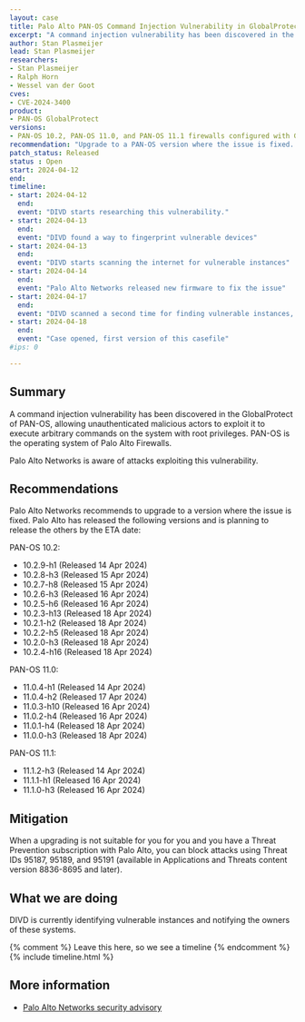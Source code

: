 ```yaml
---
layout: case
title: Palo Alto PAN-OS Command Injection Vulnerability in GlobalProtect
excerpt: "A command injection vulnerability has been discovered in the GlobalProtect feature of Palo Alto Networks PAN-OS software "
author: Stan Plasmeijer
lead: Stan Plasmeijer
researchers:
- Stan Plasmeijer
- Ralph Horn
- Wessel van der Goot
cves:
- CVE-2024-3400
product: 
- PAN-OS GlobalProtect
versions: 
- PAN-OS 10.2, PAN-OS 11.0, and PAN-OS 11.1 firewalls configured with GlobalProtect gateway or GlobalProtect portal (or both).
recommendation: "Upgrade to a PAN-OS version where the issue is fixed. The issue is fixed in PAN-OS 10.2.9-h1, PAN-OS 11.0.4-h1, PAN-OS 11.1.2-h3, and in all later PAN-OS versions."
patch_status: Released
status : Open
start: 2024-04-12
end: 
timeline:
- start: 2024-04-12
  end:
  event: "DIVD starts researching this vulnerability."
- start: 2024-04-13
  end:
  event: "DIVD found a way to fingerprint vulnerable devices"
- start: 2024-04-13
  end:
  event: "DIVD starts scanning the internet for vulnerable instances"
- start: 2024-04-14
  end:
  event: "Palo Alto Networks released new firmware to fix the issue"
- start: 2024-04-17
  end:
  event: "DIVD scanned a second time for finding vulnerable instances, which didn't update to the latest version yet"
- start: 2024-04-18
  end:
  event: "Case opened, first version of this casefile"
#ips: 0

---
```

## Summary

A command injection vulnerability has been discovered in the GlobalProtect of PAN-OS, allowing unauthenticated malicious actors to exploit it to execute arbitrary commands on the system with root privileges. PAN-OS is the operating system of Palo Alto Firewalls. 

Palo Alto Networks is aware of attacks exploiting this vulnerability.

## Recommendations

Palo Alto Networks recommends to upgrade to a version where the issue is fixed. Palo Alto has released the following versions and is planning to release the others by the ETA date:

PAN-OS 10.2:
* 10.2.9-h1 (Released 14 Apr 2024)
* 10.2.8-h3 (Released 15 Apr 2024)
* 10.2.7-h8 (Released 15 Apr 2024)
* 10.2.6-h3 (Released 16 Apr 2024)
* 10.2.5-h6 (Released 16 Apr 2024)
* 10.2.3-h13 (Released 18 Apr 2024)
* 10.2.1-h2 (Released 18 Apr 2024)
* 10.2.2-h5 (Released 18 Apr 2024)
* 10.2.0-h3 (Released 18 Apr 2024)
* 10.2.4-h16 (Released 18 Apr 2024)

PAN-OS 11.0:
* 11.0.4-h1 (Released 14 Apr 2024)
* 11.0.4-h2 (Released 17 Apr 2024)
* 11.0.3-h10 (Released 16 Apr 2024)
* 11.0.2-h4 (Released 16 Apr 2024)
* 11.0.1-h4 (Released 18 Apr 2024)
* 11.0.0-h3 (Released 18 Apr 2024)

PAN-OS 11.1:
* 11.1.2-h3 (Released 14 Apr 2024)
* 11.1.1-h1 (Released 16 Apr 2024)
* 11.1.0-h3 (Released 16 Apr 2024)

## Mitigation

When a upgrading is not suitable for you for you and you have a Threat Prevention subscription with Palo Alto, you can block attacks using Threat IDs 95187, 95189, and 95191 (available in Applications and Threats content version 8836-8695 and later).

## What we are doing

DIVD is currently identifying vulnerable instances and notifying the owners of these systems.

{% comment %}  Leave this here, so we see a timeline {% endcomment %}
{% include timeline.html %}

## More information
* [Palo Alto Networks security advisory](https://security.paloaltonetworks.com/CVE-2024-3400)
